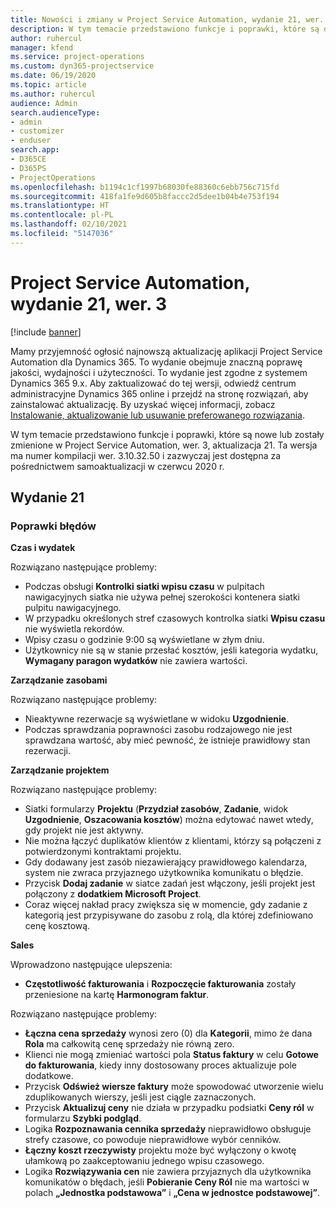 ```yaml
---
title: Nowości i zmiany w Project Service Automation, wydanie 21, wer. 3
description: W tym temacie przedstawiono funkcje i poprawki, które są dostepne w Project Service Automation, aktualizacja 21, wer. 3.
author: ruhercul
manager: kfend
ms.service: project-operations
ms.custom: dyn365-projectservice
ms.date: 06/19/2020
ms.topic: article
ms.author: ruhercul
audience: Admin
search.audienceType:
- admin
- customizer
- enduser
search.app:
- D365CE
- D365PS
- ProjectOperations
ms.openlocfilehash: b1194c1cf1997b68030fe88360c6ebb756c715fd
ms.sourcegitcommit: 418fa1fe9d605b8faccc2d5dee1b04b4e753f194
ms.translationtype: HT
ms.contentlocale: pl-PL
ms.lasthandoff: 02/10/2021
ms.locfileid: "5147036"
---
```

# <a name="project-service-automation-update-release-21-v3"></a>Project Service Automation, wydanie 21, wer. 3

[!include [banner](../includes/psa-now-project-operations.md)]

Mamy przyjemność ogłosić najnowszą aktualizację aplikacji Project Service Automation dla Dynamics 365. To wydanie obejmuje znaczną poprawę jakości, wydajności i użyteczności. To wydanie jest zgodne z systemem Dynamics 365 9.x. Aby zaktualizować do tej wersji, odwiedź centrum administracyjne Dynamics 365 online i przejdź na stronę rozwiązań, aby zainstalować aktualizację. By uzyskać więcej informacji, zobacz [Instalowanie, aktualizowanie lub usuwanie preferowanego rozwiązania](https://docs.microsoft.com/power-platform/admin/install-remove-preferred-solution).

W tym temacie przedstawiono funkcje i poprawki, które są nowe lub zostały zmienione w Project Service Automation, wer. 3, aktualizacja 21. Ta wersja ma numer kompilacji wer. 3.10.32.50 i zazwyczaj jest dostępna za pośrednictwem samoaktualizacji w czerwcu 2020 r.

## <a name="update-release-21"></a>Wydanie 21

### <a name="bug-fixes"></a>Poprawki błędów

**Czas i wydatek**

Rozwiązano następujące problemy:

- Podczas obsługi **Kontrolki siatki wpisu czasu** w pulpitach nawigacyjnych siatka nie używa pełnej szerokości kontenera siatki pulpitu nawigacyjnego.
- W przypadku określonych stref czasowych kontrolka siatki **Wpisu czasu** nie wyświetla rekordów.
- Wpisy czasu o godzinie 9:00 są wyświetlane w złym dniu.
- Użytkownicy nie są w stanie przesłać kosztów, jeśli kategoria wydatku, **Wymagany paragon wydatków** nie zawiera wartości.

**Zarządzanie zasobami**

Rozwiązano następujące problemy:

- Nieaktywne rezerwacje są wyświetlane w widoku **Uzgodnienie**.
- Podczas sprawdzania poprawności zasobu rodzajowego nie jest sprawdzana wartość, aby mieć pewność, że istnieje prawidłowy stan rezerwacji.

**Zarządzanie projektem**

Rozwiązano następujące problemy:

- Siatki formularzy **Projektu** (**Przydział zasobów**, **Zadanie**, widok **Uzgodnienie**, **Oszacowania kosztów**) można edytować nawet wtedy, gdy projekt nie jest aktywny.
- Nie można łączyć duplikatów klientów z klientami, którzy są połączeni z potwierdzonymi kontraktami projektu.
- Gdy dodawany jest zasób niezawierający prawidłowego kalendarza, system nie zwraca przyjaznego użytkownika komunikatu o błędzie.
- Przycisk **Dodaj zadanie** w siatce zadań jest włączony, jeśli projekt jest połączony z **dodatkiem Microsoft Project**.
- Coraz więcej nakład pracy zwiększa się w momencie, gdy zadanie z kategorią jest przypisywane do zasobu z rolą, dla której zdefiniowano cenę kosztową.

**Sales**

Wprowadzono następujące ulepszenia:

- **Częstotliwość fakturowania** i **Rozpoczęcie fakturowania** zostały przeniesione na kartę **Harmonogram faktur**.

Rozwiązano następujące problemy:

- **Łączna cena sprzedaży** wynosi zero (0) dla **Kategorii**, mimo że dana **Rola** ma całkowitą cenę sprzedaży nie równą zero.
- Klienci nie mogą zmieniać wartości pola **Status faktury** w celu **Gotowe do fakturowania**, kiedy inny dostosowany proces aktualizuje pole dodatkowe.
- Przycisk **Odśwież wiersze faktury** może spowodować utworzenie wielu zduplikowanych wierszy, jeśli jest ciągle zaznaczonych.
- Przycisk **Aktualizuj ceny** nie działa w przypadku podsiatki **Ceny ról** w formularzu **Szybki podgląd**.
- Logika **Rozpoznawania cennika sprzedaży** nieprawidłowo obsługuje strefy czasowe, co powoduje nieprawidłowe wybór cenników.
- **Łączny koszt rzeczywisty** projektu może być wyłączony o kwotę ułamkową po zaakceptowaniu jednego wpisu czasowego.
- Logika **Rozwiązywania cen** nie zawiera przyjaznych dla użytkownika komunikatów o błędach, jeśli **Pobieranie Ceny Ról** nie ma wartości w polach **„Jednostka podstawowa”** i **„Cena w jednostce podstawowej”**.
